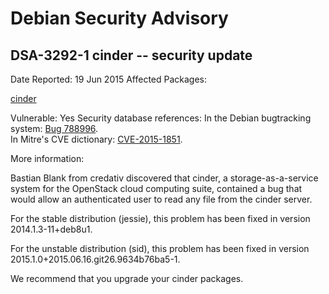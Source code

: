 
Debian Security Advisory
========================


DSA-3292-1 cinder -- security update
------------------------------------



Date Reported:
19 Jun 2015
Affected Packages:

[cinder](https://packages.debian.org/src:cinder)

Vulnerable:
Yes
Security database references:
In the Debian bugtracking system: [Bug 788996](https://bugs.debian.org/cgi-bin/bugreport.cgi?bug=788996).  
In Mitre's CVE dictionary: [CVE-2015-1851](https://security-tracker.debian.org/tracker/CVE-2015-1851).  

More information:

Bastian Blank from credativ discovered that cinder, a
storage-as-a-service system for the OpenStack cloud computing suite,
contained a bug that would allow an authenticated user to read any
file from the cinder server.


For the stable distribution (jessie), this problem has been fixed in
version 2014.1.3-11+deb8u1.


For the unstable distribution (sid), this problem has been fixed in
version 2015.1.0+2015.06.16.git26.9634b76ba5-1.


We recommend that you upgrade your cinder packages.






